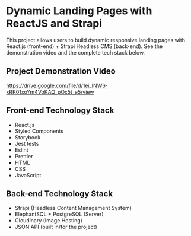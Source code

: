 # Dynamic Landing Pages with ReactJS and Strapi

This project allows users to build dynamic responsive landing pages with React.js (front-end) + Strapi Headless CMS (back-end). See the demonstration video and the complete tech stack below.

## Project Demonstration Video

https://drive.google.com/file/d/1ei_INW6-xRK01xoYm4VoKAQ_pOx5t_e5/view

## Front-end Technology Stack

+ React.js
+ Styled Components
+ Storybook 
+ Jest tests
+ Eslint
+ Prettier
+ HTML
+ CSS
+ JavaScript

## Back-end Technology Stack

+ Strapi (Headless Content Management System)
+ ElephantSQL + PostgreSQL (Server)
+ Cloudinary (Image Hosting)
+ JSON API (built in/for the project)


